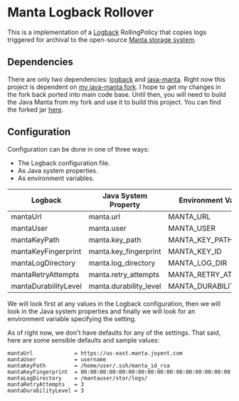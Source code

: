 Manta Logback Rollover
======================

This is a implementation of a [Logback](http://logback.qos.ch/) RollingPolicy
that copies logs triggered for archival to the open-source
[Manta storage system](https://apidocs.joyent.com/manta/).

Dependencies
------------

There are only two dependencies: [logback](http://logback.qos.ch/) and
[java-manta](https://github.com/joyent/java-manta). Right now this project
is dependent on [my java-manta fork](https://github.com/dekobon/java-manta).
I hope to get my changes in the fork back ported into main code base. Until
then, you will need to build the Java Manta from my fork and use it to build
this project. You can find the forked jar
[here](https://github.com/dekobon/java-manta/releases/tag/1.5.2-dekobon-fork).

Configuration
-------------

Configuration can be done in one of three ways:

 * The Logback configuration file.
 * As Java system properties.
 * As environment variables.

| Logback               | Java System Property   | Environment Variable   |
| --------------------- | ---------------------- | ---------------------- |
| mantaUrl              | manta.url              | MANTA_URL              |
| mantaUser             | manta.user             | MANTA_USER             |
| mantaKeyPath          | manta.key_path         | MANTA_KEY_PATH         |
| mantaKeyFingerprint   | manta.key_fingerprint  | MANTA_KEY_ID           |
| mantaLogDirectory     | manta.log_directory    | MANTA_LOG_DIR          |
| mantaRetryAttempts    | manta.retry_attempts   | MANTA_RETRY_ATTEMPTS   |
| mantaDurabilityLevel  | manta.durability_level | MANTA_DURABILITY_LEVEL |

We will look first at any values in the Logback configuration, then we will
look in the Java system properties and finally we will look for an environment
variable specifying the setting.

As of right now, we don't have defaults for any of the settings. That said,
here are some sensible defaults and sample values:

```
mantaUrl             = https://us-east.manta.joyent.com
mantaUser            = username
mantaKeyPath         = /home/user/.ssh/manta_id_rsa
mantaKeyFingerprint  = 00:00:00:00:00:00:00:00:00:00:00:00:00:00:00:00
mantaLogDirectory    = /mantauser/stor/logs/
mantaRetryAttempts   = 3
mantaDurabilityLevel = 3
```
